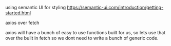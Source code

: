 using semantic UI for styling
https://semantic-ui.com/introduction/getting-started.html

axios over fetch

axios will have a bunch of easy to use functions built for us, so lets use that over the built in fetch so we dont need to write a bunch of generic code.
